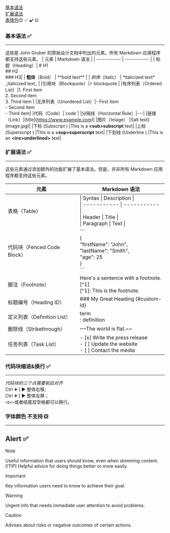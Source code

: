 [基本语法](https://markdown.com.cn/basic-syntax/) <br> [扩展语法](https://markdown.com.cn/extended-syntax/) <br> [表情包](https://gist.github.com/rxaviers/7360908):blush: :white_check_mark: :heavy_check_mark:  :ballot_box_with_check:

### 基本语法 :white_check_mark:
---
这些是 John Gruber 的原始设计文档中列出的元素。所有 Markdown 应用程序都支持这些元素。
| 元素          | Markdown 语法 |
| ------------ | ------------ |
| 标题（Heading）| # H1 <br> ## H2 <br> ### H3|
| **粗体**（Bold） | \*\*bold text\*\*        |
| *斜体*（Italic） |  \*italicized text\*      \_italicized text_  |
|引用块（Blockquote）|> blockquote  |
|有序列表（Ordered List）|1. First item <br> 2. Second item <br> 3. Third item |
|无序列表（Unordered List）|- First item <br>  - Second item <br>  - Third item|
|代码（Code）|\`code\`|
|分隔线（Horizontal Rule）|---|
|链接（Link）|\[title\](https://www.example.com)|
|图片（Image）	|\!\[alt text\](image.jpg)|
|下标 (Subscript )	|This is a **\<sub>subscript</sub>** text|
|上标 (Superscript )	|This is a **\<sup>superscript</sup>** text|
|下划线 (Underline )	|This is an **\<ins>underlined</ins>>** text|

### 扩展语法 :white_check_mark:
---
这些元素通过添加额外的功能扩展了基本语法。但是，并非所有 Markdown 应用程序都支持这些元素。

| 元素          | Markdown 语法 |
| ------------ | ------------ |
|表格（Table）| \| Syntax      \| Description \| <br> \| ----------- \| ----------- \| <br> \| Header      \|  Title       \| <br> \| Paragraph   \| Text        \| |
|代码块（Fenced Code Block）| \`\`\`<br> { <br>   "firstName": "John", <br> "lastName": "Smith", <br> "age": 25 <br> }<br> \`\`\`|
|脚注（Footnote）|Here's a sentence with a footnote. [^1] <br> [^1]: This is the footnote.|
|标题编号（Heading ID）|### My Great Heading \{#custom-id}|
|定义列表（Definition List）|term<br>: definition|
|删除线（Strikethrough）|\~~The world is flat.~~|
|任务列表（Task List）|- [x] Write the press release<br>- [ ] Update the website<br>- [ ] Contact the media|

### 代码块缩进&换行 :white_check_mark:
---
*代码块的三个点需要前后对齐*  
Ctrl :heavy_plus_sign:  ]   :arrow_forward:  整体右移;  
Ctrl :heavy_plus_sign:  [   :arrow_forward:  整体左移；  
`<br>`或者结尾双空格都可以换行。



### 字体颜色 不支持 :negative_squared_cross_mark:
---



## Alert :white_check_mark:


> [!NOTE]
> Useful information that users should know, even when skimming content.  
> [!TIP]
> Helpful advice for doing things better or more easily.

> [!IMPORTANT]
> Key information users need to know to achieve their goal.

> [!WARNING]
> Urgent info that needs immediate user attention to avoid problems.

> [!CAUTION]
> Advises about risks or negative outcomes of certain actions.
